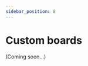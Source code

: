 ```yaml
---
sidebar_position: 8
---
```

# Custom boards
(Coming soon...)
<!--
Add custom board on 

- West workspace 
- Application
- Modules
-->